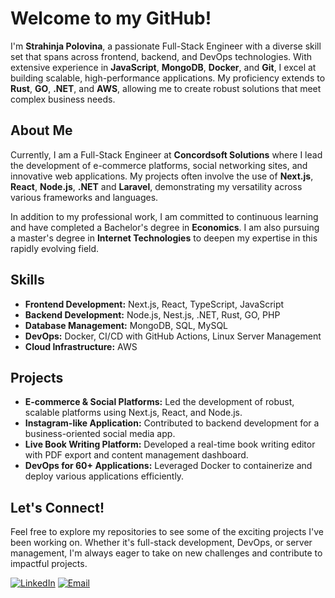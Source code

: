 # Welcome to my GitHub!

I'm **Strahinja Polovina**, a passionate Full-Stack Engineer with a diverse skill set that spans across frontend, backend, and DevOps technologies. With extensive experience in **JavaScript**, **MongoDB**, **Docker**, and **Git**, I excel at building scalable, high-performance applications. My proficiency extends to **Rust**, **GO**, **.NET**, and **AWS**, allowing me to create robust solutions that meet complex business needs.

## About Me

Currently, I am a Full-Stack Engineer at **Concordsoft Solutions** where I lead the development of e-commerce platforms, social networking sites, and innovative web applications. My projects often involve the use of **Next.js**, **React**, **Node.js**, **.NET** and **Laravel**, demonstrating my versatility across various frameworks and languages.

In addition to my professional work, I am committed to continuous learning and have completed a Bachelor's degree in **Economics**. I am also pursuing a master's degree in **Internet Technologies** to deepen my expertise in this rapidly evolving field.

## Skills

- **Frontend Development:** Next.js, React, TypeScript, JavaScript
- **Backend Development:** Node.js, Nest.js, .NET, Rust, GO, PHP
- **Database Management:** MongoDB, SQL, MySQL
- **DevOps:** Docker, CI/CD with GitHub Actions, Linux Server Management
- **Cloud Infrastructure:** AWS

## Projects

- **E-commerce & Social Platforms:** Led the development of robust, scalable platforms using Next.js, React, and Node.js.
- **Instagram-like Application:** Contributed to backend development for a business-oriented social media app.
- **Live Book Writing Platform:** Developed a real-time book writing editor with PDF export and content management dashboard.
- **DevOps for 60+ Applications:** Leveraged Docker to containerize and deploy various applications efficiently.

## Let's Connect!

Feel free to explore my repositories to see some of the exciting projects I've been working on. Whether it's full-stack development, DevOps, or server management, I'm always eager to take on new challenges and contribute to impactful projects.

[![LinkedIn](https://img.shields.io/badge/LinkedIn-Connect-blue)](https://www.linkedin.com/in/strahinja-polovina-579769261/)
[![Email](https://img.shields.io/badge/Email-Contact%20Me-informational)](mailto:strahinja.polovina@icloud.com)
